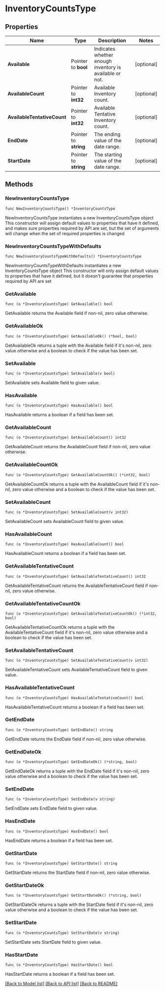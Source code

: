 # InventoryCountsType

## Properties

Name | Type | Description | Notes
------------ | ------------- | ------------- | -------------
**Available** | Pointer to **bool** | Indicates whether enough inventory is available or not. | [optional] 
**AvailableCount** | Pointer to **int32** | Available Inventory count. | [optional] 
**AvailableTentativeCount** | Pointer to **int32** | Available Tentative Inventory count. | [optional] 
**EndDate** | Pointer to **string** | The ending value of the date range. | [optional] 
**StartDate** | Pointer to **string** | The starting value of the date range. | [optional] 

## Methods

### NewInventoryCountsType

`func NewInventoryCountsType() *InventoryCountsType`

NewInventoryCountsType instantiates a new InventoryCountsType object
This constructor will assign default values to properties that have it defined,
and makes sure properties required by API are set, but the set of arguments
will change when the set of required properties is changed

### NewInventoryCountsTypeWithDefaults

`func NewInventoryCountsTypeWithDefaults() *InventoryCountsType`

NewInventoryCountsTypeWithDefaults instantiates a new InventoryCountsType object
This constructor will only assign default values to properties that have it defined,
but it doesn't guarantee that properties required by API are set

### GetAvailable

`func (o *InventoryCountsType) GetAvailable() bool`

GetAvailable returns the Available field if non-nil, zero value otherwise.

### GetAvailableOk

`func (o *InventoryCountsType) GetAvailableOk() (*bool, bool)`

GetAvailableOk returns a tuple with the Available field if it's non-nil, zero value otherwise
and a boolean to check if the value has been set.

### SetAvailable

`func (o *InventoryCountsType) SetAvailable(v bool)`

SetAvailable sets Available field to given value.

### HasAvailable

`func (o *InventoryCountsType) HasAvailable() bool`

HasAvailable returns a boolean if a field has been set.

### GetAvailableCount

`func (o *InventoryCountsType) GetAvailableCount() int32`

GetAvailableCount returns the AvailableCount field if non-nil, zero value otherwise.

### GetAvailableCountOk

`func (o *InventoryCountsType) GetAvailableCountOk() (*int32, bool)`

GetAvailableCountOk returns a tuple with the AvailableCount field if it's non-nil, zero value otherwise
and a boolean to check if the value has been set.

### SetAvailableCount

`func (o *InventoryCountsType) SetAvailableCount(v int32)`

SetAvailableCount sets AvailableCount field to given value.

### HasAvailableCount

`func (o *InventoryCountsType) HasAvailableCount() bool`

HasAvailableCount returns a boolean if a field has been set.

### GetAvailableTentativeCount

`func (o *InventoryCountsType) GetAvailableTentativeCount() int32`

GetAvailableTentativeCount returns the AvailableTentativeCount field if non-nil, zero value otherwise.

### GetAvailableTentativeCountOk

`func (o *InventoryCountsType) GetAvailableTentativeCountOk() (*int32, bool)`

GetAvailableTentativeCountOk returns a tuple with the AvailableTentativeCount field if it's non-nil, zero value otherwise
and a boolean to check if the value has been set.

### SetAvailableTentativeCount

`func (o *InventoryCountsType) SetAvailableTentativeCount(v int32)`

SetAvailableTentativeCount sets AvailableTentativeCount field to given value.

### HasAvailableTentativeCount

`func (o *InventoryCountsType) HasAvailableTentativeCount() bool`

HasAvailableTentativeCount returns a boolean if a field has been set.

### GetEndDate

`func (o *InventoryCountsType) GetEndDate() string`

GetEndDate returns the EndDate field if non-nil, zero value otherwise.

### GetEndDateOk

`func (o *InventoryCountsType) GetEndDateOk() (*string, bool)`

GetEndDateOk returns a tuple with the EndDate field if it's non-nil, zero value otherwise
and a boolean to check if the value has been set.

### SetEndDate

`func (o *InventoryCountsType) SetEndDate(v string)`

SetEndDate sets EndDate field to given value.

### HasEndDate

`func (o *InventoryCountsType) HasEndDate() bool`

HasEndDate returns a boolean if a field has been set.

### GetStartDate

`func (o *InventoryCountsType) GetStartDate() string`

GetStartDate returns the StartDate field if non-nil, zero value otherwise.

### GetStartDateOk

`func (o *InventoryCountsType) GetStartDateOk() (*string, bool)`

GetStartDateOk returns a tuple with the StartDate field if it's non-nil, zero value otherwise
and a boolean to check if the value has been set.

### SetStartDate

`func (o *InventoryCountsType) SetStartDate(v string)`

SetStartDate sets StartDate field to given value.

### HasStartDate

`func (o *InventoryCountsType) HasStartDate() bool`

HasStartDate returns a boolean if a field has been set.


[[Back to Model list]](../README.md#documentation-for-models) [[Back to API list]](../README.md#documentation-for-api-endpoints) [[Back to README]](../README.md)


